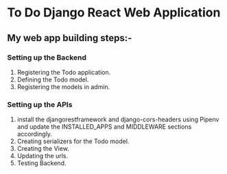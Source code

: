 To Do Django React Web Application
==================================

## My web app building steps:-

### Setting up the Backend
1. Registering the Todo application.
2. Defining the Todo model.
3. Registering the models in admin.

### Setting up the APIs
 1. install the djangorestframework and django-cors-headers using Pipenv and update the INSTALLED_APPS and MIDDLEWARE sections accordingly.
 2. Creating serializers for the Todo model.
 3. Creating the View.
 4. Updating the urls.
 5. Testing Backend.
 
